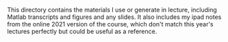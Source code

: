 This directory contains the materials I use or generate in lecture, including Matlab transcripts and figures and any slides. It also includes my ipad notes from the online 2021 version of the course, which don't match this year's lectures perfectly but could be useful as a reference.

